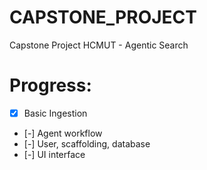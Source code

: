 # CAPSTONE_PROJECT
Capstone Project HCMUT - Agentic Search

# Progress:
- [x] Basic Ingestion
- [-] Agent workflow
- [-] User, scaffolding, database
- [-] UI interface